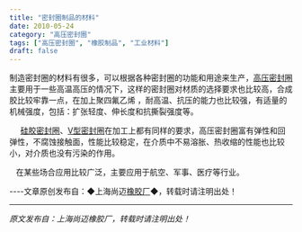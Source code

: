 ```yaml
---
title: "密封圈制品的材料"
date: 2010-05-24
category: "高压密封圈"
tags: ["高压密封圈", "橡胶制品", "工业材料"]
draft: false
---
```


制造密封圈的材料有很多，可以根据各种密封圈的功能和用途来生产，[高压密封圈](http://www.smpolymer.com/gaoyamifengquan/)主要用于一些高温高压的情况下，这样的密封圈对材质的选择要求也比较高，合成胶比较牢靠一点，在加上聚四氟乙烯 ，耐高温、抗压的能力也比较强，有适量的机械强度，包括：扩张轻度、伸长度和抗撕裂强度等。

     [硅胶密封圈](http://www.smpolymer.com/)、[V型密封圈](http://www.smpolymer.com/)在加工上都有同样的要求，高压密封圈富有弹性和回弹性，不腐蚀接触面，性能比较稳定，在介质中不易溶胀、热收缩的性能也比较小，对介质也没有污染的作用。

   在某些场合应用比较广泛，主要应用于航空、军事、医疗等行业。 

----文章原创发布自：◆上海尚迈[橡胶厂](http://www.smpolymer.com/)◆，转载时请注明出处！

---

*原文发布自：上海尚迈橡胶厂，转载时请注明出处！*
